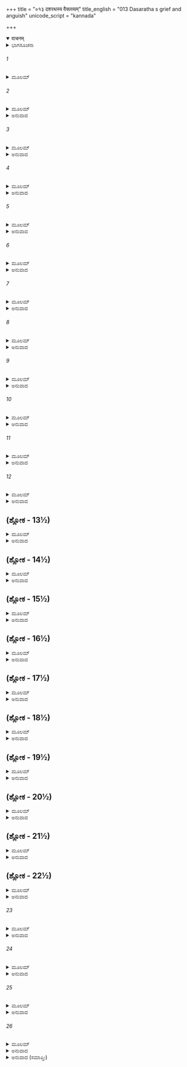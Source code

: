 +++
title = "०१३ दशरथस्य वैक्लव्यम्"
title_english = "013 Dasaratha s grief and anguish"
unicode_script = "kannada"

+++
<details open><summary>वाचनम्</summary>

<div class="audioEmbed"  caption="श्रीराम-हरिसीताराममूर्ति-घनपाठिभ्यां वचनम्" src="https://archive.org/download/Ramayana-recitation-Sriram-harisItArAmamUrti-Ghanapaati-v2/Kanda_2/Kanda_2_AYK-013-Dasharadhasya_Vaiklabyam.mp3"></div>
</details>



<details><summary>ಭಾಗಸೂಚನಾ</summary>

ದಶರಥನ ವಿಲಾಪ ಮತ್ತು ಕೈಕೆಯಲ್ಲಿ ಅನುನಯ - ವಿನಯ
</details>

###### 1


<details><summary>ಮೂಲಮ್</summary>

ಅತದರ್ಹಂ ಮಹಾರಾಜಂ ಶಯಾನಮತಥೋಚಿತಮ್ ।  
ಯಯಾತಿಮಿವ ಪುಣ್ಯಾಂತೇ ದೇವಲೋಕಾತ್ಪರಿಚ್ಯುತಮ್ ॥
</details>

###### 2


<details><summary>ಮೂಲಮ್</summary>

ಅನರ್ಥರೂಪಾ ಸಿದ್ಧಾರ್ಥಾ ಹ್ಯಭೀತಾ ಭಯದರ್ಶಿನೀ ।  
ಪುನರಾಕಾರಯಾಮಾಸ ತಮೇವ ವರಮಂಗನಾ ॥
</details>

<details><summary>ಅನುವಾದ</summary>

ಪುಣ್ಯ ಕ್ಷಯಿಸಿ ದೇವಲೋಕದಿಂದ ಭ್ರಷ್ಟನಾದ ಯಯಾತಿಯಂತೆ ನೆಲಕ್ಕೆ ಕುಸಿದು ಬಿದ್ದ ಮಹಾರಾಜಾ ದಶರಥನು ಅನುಚಿತ ಮತ್ತು ಅಯೋಗ್ಯ ಸ್ಥಿತಿಯಲ್ಲಿ ಆಗ ಕಂಡುಬರುತ್ತಿದ್ದನು. ಅವನನ್ನು ನೋಡಿ ಅನರ್ಥದ ಸಾಕ್ಷಾತ್ ಮೂರ್ತಿಯಂತಿರುವ ಕೈಕೆಯು ತನ್ನ ಪ್ರಯೋಜನ ಇಷ್ಟರವರೆಗೆ ಸಿದ್ಧವಾಗದೇ ಇರುವುದರಿಂದ ಲೋಕಾಪವಾದದ ಭಯವನ್ನು ತ್ಯಜಿಸಿದ, ರಾಮನಿಂದ ಭರತನಿಗೆ ಇರುವ ಭಯವನ್ನು ನೋಡುವ ಆಕೆಯು ತನ್ನ ವರಗಳ ಬಗ್ಗೆ ರಾಜನನ್ನು ಸಂಬೋಧಿಸಿ ಹೀಗೆ ಹೇಳಿದಳು.॥1-2॥
</details>

###### 3


<details><summary>ಮೂಲಮ್</summary>

ತ್ವಂ ಕತ್ಥಸೇ ಮಹಾರಾಜ ಸತ್ಯವಾದೀ ದೃಢವ್ರತಃ ।  
ಮಮ ಚೇದಂ ವರಂ ಕಸ್ಮಾದ್ ವಿಧಾರಯಿತುಮಿಚ್ಛಸಿ ॥
</details>

<details><summary>ಅನುವಾದ</summary>

ಮಹಾರಾಜರೇ! ನಾನು ದೊಡ್ಡ ಸತ್ಯವಾದಿ ಮತ್ತು ದೃಢ ಪ್ರತಿಜ್ಞನೆಂದು ಕೊಚ್ಚಿಕೊಳ್ಳುತ್ತಿದ್ದೆ. ಹಾಗಿರುವಾಗ ನನ್ನ ವರಗಳನ್ನು ನನಗೆ ಕೊಡದೆ ಏಕೆ ನಿನ್ನಲ್ಲಿ ಉಳಿಸಿಕೊಳ್ಳಲು ನೋಡುತ್ತಿರುವೇ.॥3॥
</details>

###### 4


<details><summary>ಮೂಲಮ್</summary>

ಏವಮುಕ್ತಸ್ತು ಕೈಕೇಯ್ಯಾ ರಾಜಾ ದಶರಥಸ್ತದಾ ।  
ಪ್ರತ್ಯುವಾಚ ತತಃ ಕ್ರುದ್ಧೋ ಮುಹೂರ್ತಂ ವಿಹ್ವಲನ್ನಿವ ॥
</details>

<details><summary>ಅನುವಾದ</summary>

ಕೈಕೇಯಿಯು ಹೀಗೆ ಹೇಳಿದಾಗ ದಶರಥನು ಮುಹೂರ್ತಕಾಲ ಕೋಪದಿಂದ ಉದ್ವಿಗ್ನನಂತಿದ್ದು, ಇಂತೆಂದನು .॥4॥
</details>

###### 5


<details><summary>ಮೂಲಮ್</summary>

ಮೃತೇ ಮಯಿ ಗತೇ ರಾಮೇ ವನಂ ಮನುಜಪುಂಗವೇ ।  
ಹಂತಾನಾರ್ಯೇ ಮಮಾಮಿತ್ರೇ ಸಕಾಮಾ ಸುಖಿನೀ ಭವ ॥
</details>

<details><summary>ಅನುವಾದ</summary>

ಎಲೈ ನೀಚಳೇ! ನೀನು ನನ್ನ ಶತ್ರು ಆಗಿರುವೆ. ನರಶ್ರೇಷ್ಠ ಶ್ರೀರಾಮನು ಕಾಡಿಗೆ ಹೋದಮೇಲೆ ನನ್ನ ಮೃತ್ಯು ಆಗುವುದು; ಆಗ ನೀನು ಸಫಲ ಮನೋರಥಳಾಗಿ ಸುಖವಾಗಿ ಇರು.॥5॥
</details>

###### 6


<details><summary>ಮೂಲಮ್</summary>

ಸ್ವರ್ಗೇಽಪಿ ಖಲು ರಾಮಸ್ಯಕುಶಲಂ ದೈವತೈರಹಮ್ ।  
ಪ್ರತ್ಯಾದೇಶಾದಭಿಹಿತಂ ಧಾರಯಿಷ್ಯೇ ಕಥಂ ಬತ ॥
</details>

<details><summary>ಅನುವಾದ</summary>

ಅಯ್ಯೋ! ಸ್ವರ್ಗದಲ್ಲಿ ದೇವತೆಗಳು ನನ್ನಲ್ಲಿ ಶ್ರೀರಾಮನ ಕ್ಷೇಮವನ್ನು ಕೇಳಿದಾಗ ನಾನು ಏನು ಉತ್ತರಿಸಲಿ? ಅವನನ್ನು ಕಾಡಿಗೆ ಕಳಿಸಿದೆ ಎಂದು ಹೇಳಿದಾಗ ಅವರು ನನ್ನ ಕುರಿತು ಧಿಕ್ಕರಿಸಿ ಮಾತನಾಡುವರು. ಅದನ್ನು ನಾನು ಹೇಗೆ ಸಹಿಸಲಿ? ಅದಕ್ಕಾಗಿ ನನಗೆ ಬಹಳ ದುಃಖವಾಗುತ್ತಿದೆ.॥6॥
</details>

###### 7


<details><summary>ಮೂಲಮ್</summary>

ಕೈಕೇಯ್ಯಾಃ ಪ್ರಿಯಕಾಮೇನ ರಾಮಃ ಪ್ರವ್ರಾಜಿತೋ ವನಮ್ ।  
ಯದಿ ಸತ್ಯಂ ಬ್ರವೀಮ್ಯೇತತ್ ತದಸತ್ಯಂ ಭವಿಷ್ಯತಿ ॥
</details>

<details><summary>ಅನುವಾದ</summary>

ಕೈಕೆಯಿಗೆ ಪ್ರಿಯವನ್ನುಂಟುಮಾಡುವ ಇಚ್ಛೆಯಿಂದ ಆಕೆ ಕೇಳಿದ ವರಕ್ಕನುಸಾರ ನಾನು ಶ್ರೀರಾಮನನ್ನು ಕಾಡಿಗೆ ಕಳಿಸಿದೆ ಎಂದು ಸತ್ಯವನ್ನು ಹೇಳಿದರೆ, ನಾನು ಹಿಂದೆ ರಾಮನಿಗೆ ರಾಜ್ಯವನ್ನು ಕೊಡುವೆನು ಎಂದು ಹೇಳಿದ ನನ್ನ ಹಿಂದಿನ ಮಾತು ಸುಳ್ಳಾದೀತು.॥7॥
</details>

###### 8


<details><summary>ಮೂಲಮ್</summary>

ಅಪುತ್ರೇಣ ಮಯಾ ಪುತ್ರಃ ಶ್ರಮೇಣ ಮಹತಾಮಹಾನ್ ।  
ರಾಮೋ ಲಬ್ಧೋ ಮಹಾತೇಜಾಃ ಸ ಕಥಂ ತ್ಯಜ್ಯತೇಮಯಾ ॥
</details>

<details><summary>ಅನುವಾದ</summary>

ನಾನು ಮೊದಲು ಪುತ್ರಹೀನನಾಗಿದ್ದೆ, ಮತ್ತೆ ತುಂಬಾ ಪರಿಶ್ರಮಪಟ್ಟು ಮಹಾತೇಜಸ್ವೀ ಮಹಾಪುರುಷ ಶ್ರೀರಾಮನನ್ನು ಪುತ್ರನನ್ನಾಗಿ ನಾನು ಪಡೆದುಕೊಂಡೆ. ಅವನನ್ನು ನಾನು ಹೇಗೆ ತ್ಯಜಿಸಲಿ.॥8॥
</details>

###### 9


<details><summary>ಮೂಲಮ್</summary>

ಶೂರಶ್ಚ ಕೃತವಿದ್ಯಶ್ಚ ಜಿತಕ್ರೋಧಃ ಕ್ಷಮಾಪರಃ ।  
ಕಥಂ ಕಮಲಪತ್ರಾಕ್ಷೋ ಮಯಾ ರಾಮೋ ವಿವಾಸ್ಯತೇ ॥
</details>

<details><summary>ಅನುವಾದ</summary>

ಮಹಾಶೂರನಾದ, ಸಕಲವಿದ್ಯಾ ಪಾರಂಗತನಾದ, ಕ್ರೋಧವನ್ನು ಜಯಿಸಿದ, ಕ್ಷಮಾವಂತನಾದ, ಕಮಲನಯನ ಶ್ರೀರಾಮನನ್ನು ನಾನು ಹೇಗೆ ಕಾಡಿಗೆ ಕಳಿಸಬಲ್ಲೆನು.॥9॥
</details>

###### 10


<details><summary>ಮೂಲಮ್</summary>

ಕಥಮಿಂದಿವರಶ್ಯಾಮಂ ದೀರ್ಘಬಾಹುಂ ಮಹಾಬಲಮ್ ।  
ಅಭಿರಾಮಮಹಂ ರಾಮಂ ಸ್ಥಾಪಯಿಷ್ಯಾಮಿದಂಡಕಾನ್ ॥
</details>

<details><summary>ಅನುವಾದ</summary>

ಕನ್ನೈದಿಲೆಯಂತೆ ಶ್ಯಾಮಲ ಅಂಗಕಾಂತಿಯುಳ್ಳ, ದೀರ್ಘಬಾಹುವಾದ, ಮಹಾಬಲನಾದ, ನಯನಾಭಿರಾಮನಾದ ಶ್ರೀರಾಮನನ್ನು ದಂಡಕಾರಣ್ಯಕ್ಕೆ ಹೇಗೆ ಕಳಿಸಲಿ.॥10॥
</details>

###### 11


<details><summary>ಮೂಲಮ್</summary>

ಸುಖಾನಾಮುಚಿತಸ್ಯೈವ ದುಃಖೈರನುಚಿತಸ್ಯ ಚ ।  
ದುಃಖಂ ನಾಮಾನುಪಶ್ಯೇಯಂ ಕಥಂ ರಾಮಸ್ಯ ಧೀಮತಃ ॥
</details>

<details><summary>ಅನುವಾದ</summary>

ಸುಖಾನುಭವಗಳಿಗೆ ಯೋಗ್ಯನಾದ, ದುಃಖಾನುಭವಕ್ಕೆ ಅನರ್ಹನಾದ, ಬುದ್ಧಿವಂತ ಶ್ರೀರಾಮನನ್ನು ಕಾಡಿಗೆ ಕಳಿಸಿ ದುಃಖಪಡುವುದನ್ನು ನಾನು ಹೇಗೆ ನೋಡಲಿ.॥11॥
</details>

###### 12


<details><summary>ಮೂಲಮ್</summary>

ಯದಿ ದುಃಖಮಕೃತ್ವಾತು ಮಮ ಸಂಕ್ರಮಣಂ ಭವೇತ್ ।  
ಅದುಃಖಾರ್ಹಸ್ಯ ರಾಮಸ್ಯ ತತಃ ಸುಖಮವಾಪ್ನುಯಾಮ್ ॥
</details>

<details><summary>ಅನುವಾದ</summary>

ದುಃಖವನ್ನು ಅನುಭವಿಸಲು ಅನರ್ಹನಾದ ಶ್ರೀರಾಮನಿಗೆ ಈ ವನವಾಸದ ದುಃಖ ಕೊಡದೆಯೇ ನಾನು ಮರಣ ಹೊಂದಿದರೆ ನನಗೆ ಬಹಳ ಸುಖ ಸಿಗಬಹುದು.॥12॥
</details>

## (ಶ್ಲೋಕ - 13½)


<details><summary>ಮೂಲಮ್</summary>

ನೃಶಂಸೇ ಪಾಪಸಂಕಲ್ಪೇ ರಾಮಂ ಸತ್ಯಪರಾಕ್ರಮಮ್ ।  
ಕಿಂ ವಿಪ್ರಿಯೇಣ ಕೈಕೇಯೀ ಪ್ರಿಯಂ ಯೋಜಯಸೇ ಮಮ ॥  
ಅಕೀರ್ತಿರತುಲಾ ಲೋಕೇ ಧ್ರುವಃ ಪರಿಭವಿಶ್ಯತಿ ।
</details>

<details><summary>ಅನುವಾದ</summary>

ಎಲೈ ಪಾಪಸಂಕಲ್ಪಳೇ! ಪಾಷಾಣ ಹೃದಯಿ ಕೈಕೇ! ಸತ್ಯ ಪರಾಕ್ರಮಿ ಶ್ರೀರಾಮನು ನನಗೆ ಬಹಳ ಪ್ರಿಯನಾಗಿದ್ದಾನೆ, ಅವನನ್ನು ನನ್ನಿಂದ ಅಗಲಿಸಬೇಡ. ಎಲಗೆ! ಹೀಗೆ ಮಾಡುವುದರಿಂದ ನಿಶ್ಚಯವಾಗಿಯೇ ಜಗತ್ತಿನಲ್ಲಿ ಹರಡುವ ನಿನ್ನ ಅಪಕೀರ್ತಿಗೆ ತುಲನೆಯೇ ಇರಲಾರದು.॥13½॥
</details>

## (ಶ್ಲೋಕ - 14½)


<details><summary>ಮೂಲಮ್</summary>

ತಥಾ ವಿಲಪತಸ್ತಸ್ಯ ಪರಿಭ್ರಮಿತಚೇತಸಃ ॥  
ಅಸ್ತಮಭ್ಯಾಗಮತ್ ಸೂರ್ಯೋ ರಜನೀಚಾಭ್ಯವರ್ತತ ।
</details>

<details><summary>ಅನುವಾದ</summary>

ಈ ಪ್ರಕಾರ ವಿಲಾಪಿಸುತ್ತಾ ದಶರಥನ ಮನಸ್ಸು ಅತ್ಯಂತ ವ್ಯಾಕುಲವಾಯಿತು. ಅಷ್ಟರಲ್ಲಿ ಭಗವಾನ್ ಸೂರ್ಯನು ಅಸ್ತಾಚಲಕ್ಕೆ ಸರಿದನು ಹಾಗೂ ರಾತ್ರಿಯಾಯಿತು.॥14½॥
</details>

## (ಶ್ಲೋಕ - 15½)


<details><summary>ಮೂಲಮ್</summary>

ಸಾ ತ್ರಿಯಾಮಾ ತದಾರ್ತಸ್ಯ ಚಂದ್ರಮಂಡಲಮಂಡಿತಾ ॥  
ರಾಜ್ಞೋ ವಿಲಪಮಾನಸ್ಯ ನ ವ್ಯಭಾಸತ ಶರ್ವರೀ ।
</details>

<details><summary>ಅನುವಾದ</summary>

ಆ ಮೂರು ಯಾಮಗಳ ರಾತ್ರಿಯಲ್ಲಿ ಚಂದ್ರಮಂಡಲವು ಬೆಳಗುತ್ತಿದ್ದರೂ, ಆರ್ತನಾಗಿ ವಿಲಾಪಿಸುತ್ತಿರುವ ದಶರಥನಿಗೆ ಕತ್ತಲೆಯಂತೆ ಇತ್ತು.॥15½॥
</details>

## (ಶ್ಲೋಕ - 16½)


<details><summary>ಮೂಲಮ್</summary>

ಸದೈವೋಷ್ಣಂ ವಿನಿಃಶ್ವಸ್ಯ ವೃದ್ಧೋ ದಶರಥೋ ನೃಪಃ ॥  
ವಿಲಲಾಪಾರ್ತವದ್ದುಃಖಂ ಗಗನಾಸಕ್ತಲೋಚನಃ ।
</details>

<details><summary>ಅನುವಾದ</summary>

ವೃದ್ಧನಾದ ದಶರಥನು ನಿರಂತರ ದೀರ್ಘವಾಗಿ ಬಿಸಿಯಾದ ನಿಟ್ಟುಸಿರು ಬಿಡುತ್ತಾ ಆಕಾಶದ ಕಡೆಗೆ ದಿಟ್ಟಿಸಿ ನೋಡುತ್ತಾ ಆರ್ತನಂತೆ ದುಃಖಪೂರ್ಣವಾಗಿ ವಿಲಪಿಸತೊಡಗಿದನು.॥16½॥
</details>

## (ಶ್ಲೋಕ - 17½)


<details><summary>ಮೂಲಮ್</summary>

ನ ಪ್ರಭಾತಂ ತ್ವಯೇಚ್ಛಾಮಿ ನಿಶೇ ನಕ್ಷತ್ರಭೂಷಿತೇ ॥  
ಕ್ರಿಯತಾಂ ಮೇ ದಯಾ ಭದ್ರೇ ಮಯಾಯಂ ರಚಿತೋಽಂಜಲಿಃ ।
</details>

<details><summary>ಅನುವಾದ</summary>

ನಕ್ಷತ್ರಗಳಿಂದ ಸಮಲಂಕೃತವಾದ ನಿಶಾದೇವಿಯೇ! ನಾನು ನಿನ್ನಿಂದ ಪ್ರಭಾತವಾಗುವುದನ್ನು ಇಚ್ಛಿಸುವುದಿಲ್ಲ. ಬೆಳಗಾಗುವುದು ಬೇಡ. ತಾಯೇ! ಕೈಮುಗಿದು ಕೇಳಿಕೊಳ್ಳುತ್ತೇನೆ. ನನ್ನ ಮೇಲೆ ದಯೆದೋರು.॥17½॥
</details>

## (ಶ್ಲೋಕ - 18½)


<details><summary>ಮೂಲಮ್</summary>

ಅಥವಾ ಗಮ್ಯತಾಂ ಶೀಘ್ರಂ ನಾಹಮಿಚ್ಛಾಮಿ ನಿರ್ಘೃಣಾಮ್ ॥  
ನೃಶಂಸಾಂ ಕೇಕಯೀಂ ದ್ರಷ್ಟುಂ ಯತ್ಕೃತೇ ವ್ಯಸನಂ ಮಮ ।
</details>

<details><summary>ಅನುವಾದ</summary>

ಅಥವಾ ಬೇಗ ಕಳೆದುಹೋಗು; ಏಕೆಂದರೆ ಯಾರ ಕಾರಣದಿಂದ ಈ ಭಾರೀ ದುಃಖ ಉಂಟಾಗಿದೆಯೋ ಆ ನಿರ್ದಯಿ, ಕ್ರೂರ ಕೈಕೆಯನ್ನು ಇನ್ನು ಹೆಚ್ಚು ಹೊತ್ತು ನೋಡಲು ಬಯಸುವುದಿಲ್ಲ.॥18½॥
</details>

## (ಶ್ಲೋಕ - 19½)


<details><summary>ಮೂಲಮ್</summary>

ಏವಮುಕ್ತ್ವಾ ತತೋ ರಾಜಾ ಕೈಕೇಯೀಂ ಸಂಯತಾಂಜಲಿಃ ॥  
ಪ್ರಸಾದಯಾಮಾಸ ಪುನಃ ಕೈಕೇಯೀಂ ರಾಜಧರ್ಮವಿತ್ ।
</details>

<details><summary>ಅನುವಾದ</summary>

ರಾಜನು ಹೀಗೆ ನಿಶಾದೇವಿಗೆ ಹೇಳಿ ರಾಜಧರ್ಮವನ್ನು ಬಲ್ಲ ದಶರಥನು ಪುನಃ ಕೈಮುಗಿದು ಕೈಕೆಯನ್ನು ಪ್ರಸನ್ನಗೊಳಿಸಲು ಪ್ರಯತ್ನಿಸುತ್ತಾ ಹೇಳಿದನು.॥19½॥
</details>

## (ಶ್ಲೋಕ - 20½)


<details><summary>ಮೂಲಮ್</summary>

ಸಾಧುವೃತ್ತಸ್ಯ ದೀನಸ್ಯ ತ್ವದ್ಗತಸ್ಯ ಗತಾಯುಷಃ ॥  
ಪ್ರಸಾದಃ ಕ್ರಿಯತಾಂ ಭದ್ರೇ ದೇವಿ ರಾಜ್ಞೋ ವಿಶೇಷತಃ ।
</details>

<details><summary>ಅನುವಾದ</summary>

ಮಂಗಳಸ್ವರೂಪಳೇ! ದೇವಿ! ಸದಾಚಾರಿಯೂ, ದೀನನೂ, ನಿನ್ನ ಆಶ್ರಿತನೂ, ಮರಣಾಸನ್ನನೂ, ವಿಶೇಷವಾಗಿ ರಾಜನೂ ಆದ ಈ ದಶರಥನ ಮೇಲೆ ಪ್ರಸನ್ನಳಾಗು.॥20½॥
</details>

## (ಶ್ಲೋಕ - 21½)


<details><summary>ಮೂಲಮ್</summary>

ಶೂನ್ಯೇ ನ ಖಲು ಸುಶ್ರೋಣಿ ಮಯೇದಂ ಸಮುದಾಹೃತಮ್ ॥  
ಕುರು ಸಾಧುಪ್ರಸಾದಂ ಮೇ ಬಾಲೇ ಸಹೃದಯಾ ಹ್ಯಸಿ ।
</details>

<details><summary>ಅನುವಾದ</summary>

ಸುಂದರೀ! ಶ್ರೀರಾಮನಿಗೆ ರಾಜ್ಯವನ್ನು ಕೊಡುವೆನು ಎಂದು ನಾನು ಹೇಳಿದುದು ಯಾವುದೋ ಜನರಹಿತ ಸ್ಥಳದಲ್ಲಿ ಹೇಳದೆ, ತುಂಬಿದ ಸಭೆಯಲ್ಲಿ ಘೋಷಿಸಿದ್ದೆ. ನೀನು ಬಹಳ ಸುಹೃದಯಳಾಗಿರುವೆ. ಆದ್ದರಿಂದ ನನ್ನ ಮೇಲೆ ಚೆನ್ನಾಗಿ ಕೃಪೆಮಾಡು. ಇದರಿಂದ ಸಭಾಸದರಿಂದ ನನ್ನ ಉಪಹಾಸ ಆಗದಿರಲಿ.॥21½॥
</details>

## (ಶ್ಲೋಕ - 22½)


<details><summary>ಮೂಲಮ್</summary>

ಪ್ರಸೀದ ದೇವಿ ರಾಮೋ ಮೇ ತ್ವದ್ದತ್ತಂ ರಾಜ್ಯಮವ್ಯಯಮ್ ॥  
ಲಭತಾಮಸಿತಾಪಾಂಗೇ ಯಶಃ ಪರಮವಾಪ್ಸ್ಯಸಿ ।
</details>

<details><summary>ಅನುವಾದ</summary>

ಕಪ್ಪಾದ ಕಡೆಗಣ್ಣುಗಳುಳ್ಳವಳೇ! ಪ್ರಸನ್ನಳಾಗು. ನನ್ನ ರಾಮನು ನಿನ್ನದಾದ ಈ ರಾಜ್ಯವನ್ನು ನೀನೇ ಕೊಟ್ಟಿರುವೆ ಎಂದು ತಿಳಿದು ಅಕ್ಷಯ ರಾಜ್ಯವನ್ನು ಪಡೆಯಲಿ. ಇದರಿಂದ ನೀನು ಉತ್ತಮ ಯಶವನ್ನು ಪಡೆಯುವೆ.॥22½॥
</details>

###### 23


<details><summary>ಮೂಲಮ್</summary>

ಮಮ ರಾಮಸ್ಯ ಲೋಕಸ್ಯಗುರೂಣಾಂ ಭರತಸ್ಯ ಚ ।  
ಪ್ರಿಯಮೇತದ್ಗುರುಶ್ರೋಣಿ ಕುರು ಚಾರುಮುಖೇಕ್ಷಣೇ ॥
</details>

<details><summary>ಅನುವಾದ</summary>

ಸುಮುಖೀ! ಸುಲೋಚನೇ ಈ ಕಾರ್ಯವು ನನಗೆ, ಶ್ರೀರಾಮನಿಗೆ, ಸಮಸ್ತ ಪ್ರಜಾಜನರಿಗೆ, ಗುರುಗಳಿಗೆ ಹಾಗೂ ಭರತನಿಗೂ ಕೂಡ ಪ್ರಿಯವಾಗುವುದು; ಆದ್ದರಿಂದ ಇದನ್ನು ಪೂರ್ಣಗೊಳಿಸು.॥23॥
</details>

###### 24


<details><summary>ಮೂಲಮ್</summary>

ವಿಶುದ್ಧ ಭಾವಸ್ಯ ಹಿ ದುಷ್ಟಭಾವಾ  
ದೀನಸ್ಯ ತಾಮ್ರಾಶ್ರುಕಲಸ್ಯ ರಾಜ್ಞಃ ।  
ಶ್ರುತ್ವಾ ವಿಚಿತ್ರಂ ಕರುಣಂ ವಿಲಾಪಂ  
ಭರ್ತುರ್ನೃಶಂಸಾ ನ ಚಕಾರ ವಾಕ್ಯಮ್ ॥
</details>

<details><summary>ಅನುವಾದ</summary>

ರಾಜನ ಹೃದಯದ ಭಾವ ಅತ್ಯಂತ ಶುದ್ಧವಾಗಿತ್ತು, ನೀರು ತುಂಬಿ ಕಣ್ಣುಗಳು ಕೆಂಪಾಗಿದ್ದವು ಹಾಗೂ ಆವನು ದೀನನಾಗಿ ವಿಚಿತ್ರವಾದ ಕರುಣಾಜನಕ ವಿಲಾಪ ಮಾಡುತ್ತಿದ್ದನು; ಆದರೂ ಮನಸ್ಸಿನಲ್ಲಿ ದೂಷಿತ ವಿಚಾರವುಳ್ಳ ನಿಷ್ಠುರ ಕೈಕೆಯಿಯು ಪತಿಯ ಈ ವಿಲಾಪವನ್ನು ಕೇಳಿಯೂ ಅವನ ಮಾತನ್ನು ಪಾಲಿಸಲಿಲ್ಲ.॥24॥
</details>

###### 25


<details><summary>ಮೂಲಮ್</summary>

ತತಃ ಸ ರಾಜಾ ಪುನರೇವ ಮೂರ್ಛಿತಃ  
ಪ್ರಿಯಾಮತುಷ್ಟಾಂ ಪ್ರತಿಕೂಲಭಾಷಿಣೀಮ್ ।  
ಸಮೀಕ್ಷ್ಯ ಪುತ್ರಸ್ಯ ವಿವಾಸನಂ ಪ್ರತಿ  
ಕ್ಷಿತೌ ವಿಸಂಜ್ಞೋ ನಿಪಪಾತ ದುಃಖಿತಃ ॥
</details>

<details><summary>ಅನುವಾದ</summary>

ಇಷ್ಟು ಬೇಡಿಕೊಂಡರೂ ಕೈಕೆಯಿಯು ಯಾವ ರೀತಿಯಿಂದಲೂ ಸಂತುಷ್ಟಳಾಗದೆ ಪದೇ-ಪದೇ ಪ್ರತಿಕೂಲ ಮಾತುಗಳನ್ನೇ ಆಡುತ್ತಿರುವಾಗ, ಪುತ್ರನ ವನವಾಸವನ್ನು ನೆನೆದು ರಾಜನು ದುಃಖದ ಉದ್ವೇಗದಿಂದ ಪುನಃ ಮೂರ್ಛಿತನಾಗಿ ಭೂಮಿಯಲ್ಲಿ ಕುಸಿದುಬಿದ್ದನು.॥25॥
</details>

###### 26


<details><summary>ಮೂಲಮ್</summary>

ಇತೀವ ರಾಜ್ಞೋ ವ್ಯಥಿತಸ್ಯ ಸಾ ನಿಶಾ  
ಜಗಾಮ ಘೋರಂ ಶ್ವಸತೋ ಮನಸ್ವಿನಃ ।  
ವಿಬೋಧ್ಯಮಾನಃ ಪ್ರತಿಬೋಧನಂ ತದಾ  
ನಿವಾರಯಾಮಾಸ ಸ ರಾಜಸತ್ತಮಃ ॥
</details>

<details><summary>ಅನುವಾದ</summary>

ಈ ಪ್ರಕಾರ ವ್ಯಥಿಸುತ್ತಾ ಭಯಂಕರವಾಗಿ ನಿಟ್ಟುಸಿರುಬಿಡುತ್ತಾ ಒಳ್ಳೆಯ ಮನಸ್ಸುಳ್ಳ ದಶರಥನ ಆ ರಾತ್ರಿಯು ನಿಧಾನವಾಗಿ ಕಳೆಯಿತು. ಮಂಗಳವಾದ್ಯಗಳು ಮೊಳಗುತ್ತಿರಲು, ವಂದಿಮಾಗಧರು ಹೊಗಳುತ್ತಾ ರಾಜನನ್ನು ಎಚ್ಚರ ಗೊಳಿಸಲು ಬಂದ ಎಲ್ಲರನ್ನೂ ಹಿಂದಕ್ಕೆ ಕಳಿಸಿದನು.॥26॥
</details>

<details><summary>ಅನುವಾದ (ಸಮಾಪ್ತಿಃ)</summary>

ಶ್ರೀವಾಲ್ಮಿಕಿ ವಿರಚಿತ ಆರ್ಷರಾಮಾಯಣ ಆದಿಕಾವ್ಯದ ಅಯೋಧ್ಯಾಕಾಂಡದಲ್ಲಿ ಹದಿಮೂರನೆಯ ಸರ್ಗ ಪೂರ್ಣವಾಯಿತು ॥13॥
</details>
